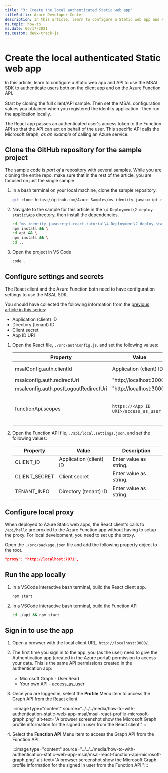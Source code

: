 ```yaml
---
title: "3: Create the local authenticated Static web app"
titleSuffix: Azure Developer Center
description: In this article, learn to configure a Static web app and API to use the MSAL SDK to authenticate users both on the client app and on the Azure Function API. 
ms.topic: how-to
ms.date: 06/17/2021
ms.custom: devx-track-js
---
```


# Create the local authenticated Static web app

In this article, learn to configure a Static web app and API to use the MSAL SDK to authenticate users both on the client app and on the Azure Function API.

Start by cloning the full client/API sample. Then set the MSAL configuration values you obtained when you registered the identity application. Then run the application locally.

The React app passes an authenticated user's access token to the Function API so that the API can act on behalf of the user. This specific API calls the Microsoft Graph, _as an example_ of calling an Azure service.

## Clone the GitHub repository for the sample project

The sample code is _part of_ a repository with several samples. While you are cloning the entire repo, make sure that in the rest of the article, you are focused on just the single sample.

1. In a bash terminal on your local machine, clone the sample repository.

    ```bash
    git clone https://github.com/Azure-Samples/ms-identity-javascript-react-tutorial
    ```

1. Navigate to the sample for this article in the `\4-Deployment\2-deploy-static\App` directory, then install the dependencies. 

    ```bash
    cd "ms-identity-javascript-react-tutorial\4-Deployment\2-deploy-static\App" && \
    npm install && \
    cd api && \
    npm install && \
    cd .. 
    ```

1. Open the project in VS Code

    ```bash
    code .
    ```

## Configure settings and secrets

The React client and the Azure Function both need to have configuration settings to use the MSAL SDK. 

You should have collected the following information from the [previous article in this series](register-application-with-identity.md):

* Application (client) ID
* Directory (tenant) ID
* Client secret
* App ID URI

1. Open the React file, `./src/authConfig.js`. and set the following values:

    |Property|Value|Description|
    |--|--|--|
    |msalConfig.auth.clientId|Application (client) ID|Enter value as string.|
    |msalconfig.auth.redirectUri|"http://localhost:3000"|
    |msalconfig.auth.postLogoutRedirectUri|"http://localhost:3000"|    
    |functionApi.scopes|`https://<App ID URI>/access_as_user`|Enter value as part of the URI, `<App ID URI>`.|

1. Open the Function API file, `./api/local.settings.json`, and set the following values:

    |Property|Value|Description|
    |--|--|--|
    |CLIENT_ID|Application (client) ID|Enter value as string.|
    |CLIENT_SECRET|Client secret|Enter value as string.|
    |TENANT_INFO|Directory (tenant) ID|Enter value as string.|

## Configure local proxy

When deployed to Azure Static web apps, the React client's calls to `/api/hello` are proxied to the Azure Function app without having to setup the proxy. For local development, you need to set up the proxy.  

Open the `./src/package.json` file and add the following property object to the root.

```json
"proxy": "http://localhost:7071",
```

## Run the app locally

1. In a VSCode interactive bash terminal, build the React client app. 

    ```bash
    npm start
    ```

1. In a VSCode interactive bash terminal, build the Function API

    ```bash
    cd ./api && npm start
    ```

## Sign in to use the app

1. Open a browser with the local client URL, `http://localhost:3000/`.

1. The first time you sign in to the app, you (as the user) need to give the Authentication app (created in the Azure portal) permission to access your data. This is the same API permissions created in the authentication app:

    * Microsoft Graph - User.Read
    * Your own API - access_as_user

1. Once you are logged in, select the **Profile** Menu item to access the Graph API from the React client. 

    :::image type="content" source="../../../media/how-to-with-authentication-static-web-app-msal/msal-react-profile-microsoft-graph.png" alt-text="A browser screenshot show the Microsoft Graph profile information for the signed in user from the React client.":::

1. Select the **Function API** Menu item to access the Graph API from the Function API. 

    :::image type="content" source="../../../media/how-to-with-authentication-static-web-app-msal/msal-react-function-api-microsoft-graph.png" alt-text="A browser screenshot show the Microsoft Graph profile information for the signed in user from the Function API.":::
 
